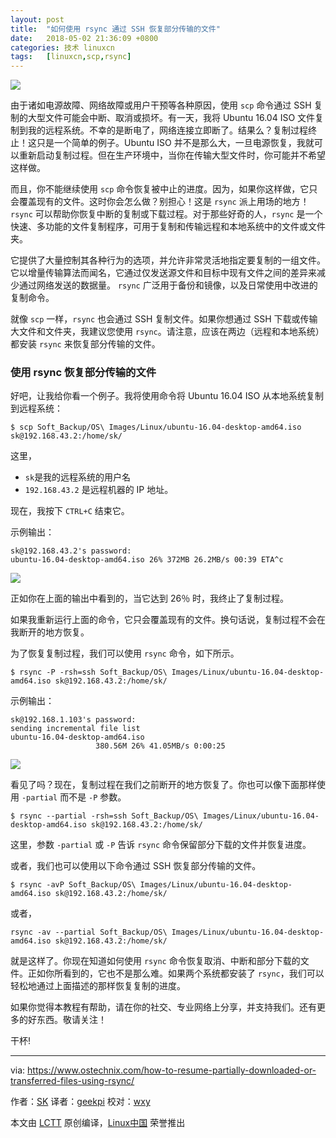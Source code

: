 ```yaml
---
layout: post
title:	"如何使用 rsync 通过 SSH 恢复部分传输的文件"
date:	2018-05-02 21:36:09 +0800 
categories:	技术 linuxcn 
tags:	[linuxcn,scp,rsync]
---
```



![](/Asserts/Images//attachment/album/201805/02/213612q358zdhp490d299o.png)


由于诸如电源故障、网络故障或用户干预等各种原因，使用 `scp` 命令通过 SSH 复制的大型文件可能会中断、取消或损坏。有一天，我将 Ubuntu 16.04 ISO 文件复制到我的远程系统。不幸的是断电了，网络连接立即断了。结果么？复制过程终止！这只是一个简单的例子。Ubuntu ISO 并不是那么大，一旦电源恢复，我就可以重新启动复制过程。但在生产环境中，当你在传输大型文件时，你可能并不希望这样做。


而且，你不能继续使用 `scp` 命令恢复被中止的进度。因为，如果你这样做，它只会覆盖现有的文件。这时你会怎么做？别担心！这是 `rsync` 派上用场的地方！`rsync` 可以帮助你恢复中断的复制或下载过程。对于那些好奇的人，`rsync` 是一个快速、多功能的文件复制程序，可用于复制和传输远程和本地系统中的文件或文件夹。


它提供了大量控制其各种行为的选项，并允许非常灵活地指定要复制的一组文件。它以增量传输算法而闻名，它通过仅发送源文件和目标中现有文件之间的差异来减少通过网络发送的数据量。 `rsync` 广泛用于备份和镜像，以及日常使用中改进的复制命令。


就像 `scp` 一样，`rsync` 也会通过 SSH 复制文件。如果你想通过 SSH 下载或传输大文件和文件夹，我建议您使用 `rsync`。请注意，应该在两边（远程和本地系统）都安装 `rsync` 来恢复部分传输的文件。


### 使用 rsync 恢复部分传输的文件


好吧，让我给你看一个例子。我将使用命令将 Ubuntu 16.04 ISO 从本地系统复制到远程系统：



```
$ scp Soft_Backup/OS\ Images/Linux/ubuntu-16.04-desktop-amd64.iso sk@192.168.43.2:/home/sk/

```

这里，


* `sk`是我的远程系统的用户名
* `192.168.43.2` 是远程机器的 IP 地址。


现在，我按下 `CTRL+C` 结束它。


示例输出：



```
sk@192.168.43.2's password: 
ubuntu-16.04-desktop-amd64.iso 26% 372MB 26.2MB/s 00:39 ETA^c

```

![](/Asserts/Images//attachment/album/201805/02/213614i0dswohruxoiawhk.png)


正如你在上面的输出中看到的，当它达到 26％ 时，我终止了复制过程。


如果我重新运行上面的命令，它只会覆盖现有的文件。换句话说，复制过程不会在我断开的地方恢复。


为了恢复复制过程，我们可以使用 `rsync` 命令，如下所示。



```
$ rsync -P -rsh=ssh Soft_Backup/OS\ Images/Linux/ubuntu-16.04-desktop-amd64.iso sk@192.168.43.2:/home/sk/

```

示例输出：



```
sk@192.168.1.103's password:
sending incremental file list
ubuntu-16.04-desktop-amd64.iso
                   380.56M 26% 41.05MB/s 0:00:25

```

![](/Asserts/Images//attachment/album/201805/02/213615k7apaepa00xazmdw.png)


看见了吗？现在，复制过程在我们之前断开的地方恢复了。你也可以像下面那样使用 `-partial` 而不是 `-P` 参数。



```
$ rsync --partial -rsh=ssh Soft_Backup/OS\ Images/Linux/ubuntu-16.04-desktop-amd64.iso sk@192.168.43.2:/home/sk/

```

这里，参数 `-partial` 或 `-P` 告诉 `rsync` 命令保留部分下载的文件并恢复进度。


或者，我们也可以使用以下命令通过 SSH 恢复部分传输的文件。



```
$ rsync -avP Soft_Backup/OS\ Images/Linux/ubuntu-16.04-desktop-amd64.iso sk@192.168.43.2:/home/sk/

```

或者，



```
rsync -av --partial Soft_Backup/OS\ Images/Linux/ubuntu-16.04-desktop-amd64.iso sk@192.168.43.2:/home/sk/

```

就是这样了。你现在知道如何使用 `rsync` 命令恢复取消、中断和部分下载的文件。正如你所看到的，它也不是那么难。如果两个系统都安装了 `rsync`，我们可以轻松地通过上面描述的那样恢复复制的进度。


如果你觉得本教程有帮助，请在你的社交、专业网络上分享，并支持我们。还有更多的好东西。敬请关注！


干杯!




---


via: <https://www.ostechnix.com/how-to-resume-partially-downloaded-or-transferred-files-using-rsync/>


作者：[SK](https://www.ostechnix.com/author/sk/) 译者：[geekpi](https://github.com/geekpi) 校对：[wxy](https://github.com/wxy)


本文由 [LCTT](https://github.com/LCTT/TranslateProject) 原创编译，[Linux中国](https://linux.cn/) 荣誉推出
